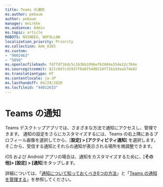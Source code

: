 ```yaml
---
title: Teams の通知
ms.author: pebaum
author: pebaum
manager: mnirkhe
ms.audience: Admin
ms.topic: article
ROBOTS: NOINDEX, NOFOLLOW
localization_priority: Priority
ms.collection: Adm_O365
ms.custom:
- "9002463"
- "5050"
ms.openlocfilehash: fd7fdf16dc5c1636b1096ef62604e354e12c784e
ms.sourcegitcommit: 821c0d7cd1937f0a8f54d0210f71b1d3ea374e82
ms.translationtype: HT
ms.contentlocale: ja-JP
ms.lasthandoff: 04/29/2020
ms.locfileid: "44012633"
---
```

# <a name="teams-notifications"></a>Teams の通知

Teams デスクトップアプリでは、さまざまな方法で通知にアクセスし、管理できます。 通知の設定をさらにカスタマイズするには、Teams の右上隅にあるプロフィール画像を選択してから、[**設定] > [アクティビティ通知**] を選択します。 そこから、受信する通知とそれらの通知が表示される場所を微調整できます。 

iOS および Android アプリの場合は、通知をカスタマイズするために、[**その他]> [設定] > [通知**]をタップします。

詳細については、「[通知について知っておくべき6つの方法](https://support.microsoft.com/ja-JP/office/six-things-to-know-about-notifications-abb62c60-3d15-4968-b86a-42fea9c22cf4)」と「[Teams の通知を管理する](https://support.office.com/article/manage-notifications-in-teams-1cc31834-5fe5-412b-8edb-43fecc78413d#ID0EAABAAA)」を参照してください。
